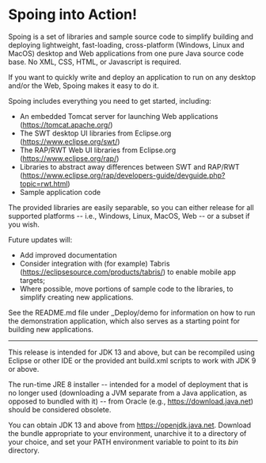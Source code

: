 Spoing into Action!
===================

Spoing is a set of libraries and sample source code to simplify
building and deploying lightweight, fast-loading, cross-platform
(Windows, Linux and MacOS) desktop and Web applications from one pure
Java source code base. No XML, CSS, HTML, or Javascript is required.

If you want to quickly write and deploy an application to run on any
desktop and/or the Web, Spoing makes it easy to do it.

Spoing includes everything you need to get started, including:
* An embedded Tomcat server for launching Web applications (https://tomcat.apache.org/)
* The SWT desktop UI libraries from Eclipse.org (https://www.eclipse.org/swt/)
* The RAP/RWT Web UI libraries from Eclipse.org (https://www.eclipse.org/rap/)
* Libraries to abstract away differences between SWT and RAP/RWT (https://www.eclipse.org/rap/developers-guide/devguide.php?topic=rwt.html)
* Sample application code

The provided libraries are easily separable, so you can either release
for all supported platforms -- i.e., Windows, Linux, MacOS, Web -- or
a subset if you wish.

Future updates will:
* Add improved documentation
* Consider integration with (for example) Tabris
(https://eclipsesource.com/products/tabris/) to enable mobile app
targets;
* Where possible, move portions of sample code to the libraries, to
simplify creating new applications.

See the README.md file under _Deploy/demo for information on how to
run the demonstration application, which also serves as a starting
point for building new applications.

---

This release is intended for JDK 13 and above, but can be recompiled using Eclipse or other IDE or the provided ant build.xml scripts to work with JDK 9 or above. 

The run-time JRE 8 installer -- intended for a model of deployment that is no longer used (downloading a JVM separate from a Java application, as opposed to bundled with it) -- from Oracle (e.g., https://download.java.net) should be considered obsolete.

You can obtain JDK 13 and above from https://openjdk.java.net. Download the bundle appropriate to your environment, unarchive it to a directory of your choice, and set your PATH environment variable to point to its _bin_ directory.

